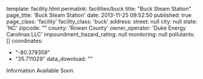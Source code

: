 template: facility.html
permalink: facilities/buck
title: "Buck Steam Station"
page_title: 'Buck Steam Station'
date: 2013-11-25 09:52:50
published: true
page_class: 'facility'
facility_class: 'buck'
address: 
  street: null
  city: null
  state: 'NC'
  zipcode: ""
  county: 'Rowan County'
owner_operator: 'Duke Energy Carolinas LLC'
impoundment_hazard_rating: null
monitoring: null
pollutants: []
coordinates: 
  - "-80.379359"
  - "35.711029"
data_download: ""

Information Available Soon